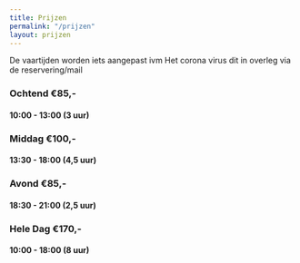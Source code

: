 ```yaml
---
title: Prijzen
permalink: "/prijzen"
layout: prijzen
---
```


De vaartijden worden iets aangepast ivm Het corona virus
dit in overleg via de reservering/mail


### Ochtend €85,- 

#### 10:00 - 13:00 (3 uur)

### Middag €100,-

#### 13:30 - 18:00 (4,5 uur)

###  Avond €85,-

#### 18:30 - 21:00 (2,5 uur)

### Hele Dag €170,-

#### 10:00 - 18:00 (8 uur) 
